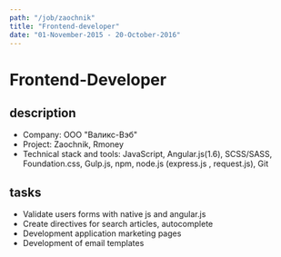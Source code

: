 ```yaml
---
path: "/job/zaochnik"
title: "Frontend-developer"
date: "01-November-2015 - 20-October-2016"
---
```


# Frontend-Developer

## description

- Company: ООО "Валикс-Вэб"
- Project: Zaochnik, Rmoney
- Technical stack and tools: JavaScript, Angular.js(1.6), SCSS/SASS, Foundation.css, Gulp.js, npm, node.js (express.js , request.js), Git

## tasks

- Validate users forms with native js and angular.js
- Create directives for search articles, autocomplete
- Development application marketing pages
- Development of email templates
